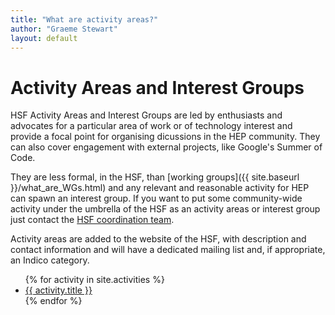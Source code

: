 ```yaml
---
title: "What are activity areas?"
author: "Graeme Stewart"
layout: default
---
```


# Activity Areas and Interest Groups

HSF Activity Areas and Interest Groups are led by enthusiasts and
advocates for a particular area of work or of technology
interest and provide a focal point for organising dicussions
in the HEP community. They can also cover engagement with
external projects, like Google's Summer of Code.

They are less formal, in the HSF, than [working groups]({{ site.baseurl }}/what_are_WGs.html)
and any relevant and reasonable activity for HEP can spawn
an interest group. If you want to put some community-wide
activity under the umbrella of the HSF as an activity areas or interest group
just contact the
[HSF coordination team](mailto:hsf-coordination@googlegroups.com).

Activity areas are added to the website of the HSF, with 
description and contact information and will have a dedicated mailing list
and, if appropriate, an Indico category.

<ul class="list">
{% for activity in site.activities %}
  <li> <a href="{{ activity.url }}">{{ activity.title }}</a></li>
{% endfor %}
</ul>
